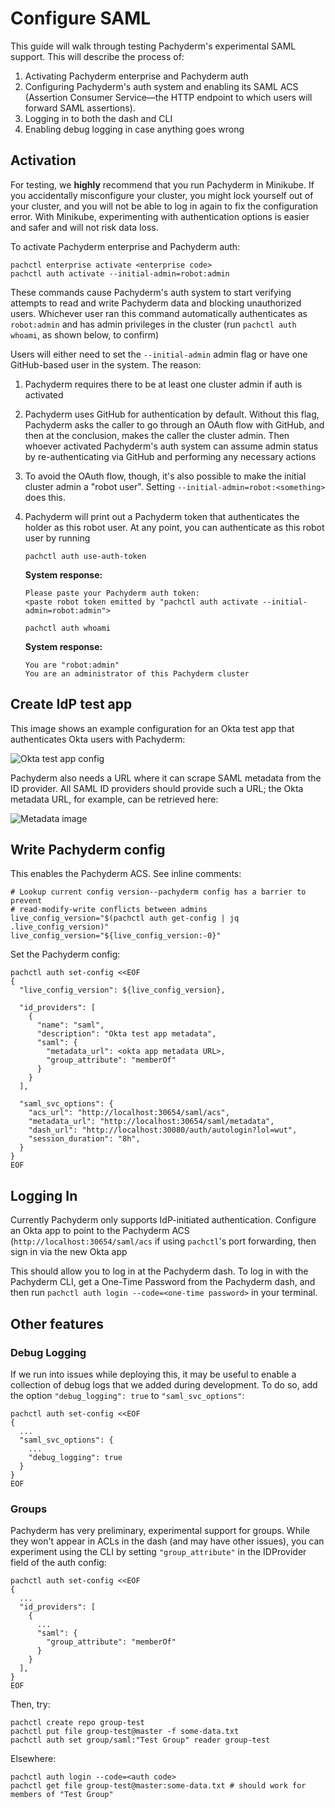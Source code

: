 # Configure SAML

This guide will walk through testing Pachyderm's experimental SAML support.
This will describe the process of:

1. Activating Pachyderm enterprise and Pachyderm auth
1. Configuring Pachyderm's auth system and enabling its SAML ACS (Assertion
   Consumer Service—the HTTP endpoint to which users will forward SAML
   assertions).
1. Logging in to both the dash and CLI
1. Enabling debug logging in case anything goes wrong

## Activation

For testing, we **highly** recommend that you run Pachyderm in Minikube. If you
accidentally misconfigure your cluster, you might lock yourself out of your
cluster, and you will not be able to log in again to fix the configuration
error. With Minikube, experimenting with authentication options is easier and
safer and will not risk data loss.

To activate Pachyderm enterprise and Pachyderm auth:

```
pachctl enterprise activate <enterprise code>
pachctl auth activate --initial-admin=robot:admin
```

These commands cause Pachyderm's auth system to start verifying attempts to
read and write Pachyderm data and blocking unauthorized users. Whichever user
ran this command automatically authenticates as `robot:admin` and has admin
privileges in the cluster (run `pachctl auth whoami`, as shown below, to
confirm)

Users will either need to set the `--initial-admin` admin flag or have one
GitHub-based user in the system. The reason:
1. Pachyderm requires there to be at least one cluster admin if auth is
   activated
1. Pachyderm uses GitHub for authentication by default. Without this flag,
   Pachyderm asks the caller to go through an OAuth flow with GitHub, and then
   at the conclusion, makes the caller the cluster admin. Then whoever
   activated Pachyderm's auth system can assume admin status by
   re-authenticating via GitHub and performing any necessary actions
1. To avoid the OAuth flow, though, it's also possible to make the initial
   cluster admin a "robot user". Setting `--initial-admin=robot:<something>`
   does this.
1. Pachyderm will print out a Pachyderm token that authenticates the holder as
   this robot user. At any point, you can authenticate as this robot user by
   running

   ```
   pachctl auth use-auth-token
   ```

   **System response:**

   ```shell
   Please paste your Pachyderm auth token:
   <paste robot token emitted by "pachctl auth activate --initial-admin=robot:admin">
   ```

   ```shell
   pachctl auth whoami
    ```

   **System response:**

   ```shell
   You are "robot:admin"
   You are an administrator of this Pachyderm cluster
   ```

## Create IdP test app
This image shows an example configuration for an Okta test app that
authenticates Okta users with Pachyderm:

![Okta test app config](../../../assets/images/okta_form.png)

Pachyderm also needs a URL where it can scrape SAML metadata from the ID
provider. All SAML ID providers should provide such a URL; the Okta metadata
URL, for example, can be retrieved here:

![Metadata image](../../../assets/images/IdPMetadata_highlight.png)

## Write Pachyderm config
This enables the Pachyderm ACS. See inline comments:

```shell
# Lookup current config version--pachyderm config has a barrier to prevent
# read-modify-write conflicts between admins
live_config_version="$(pachctl auth get-config | jq .live_config_version)"
live_config_version="${live_config_version:-0}"
```

Set the Pachyderm config:

```shell
pachctl auth set-config <<EOF
{
  "live_config_version": ${live_config_version},

  "id_providers": [
    {
      "name": "saml",
      "description": "Okta test app metadata",
      "saml": {
        "metadata_url": <okta app metadata URL>,
        "group_attribute": "memberOf"
      }
    }
  ],

  "saml_svc_options": {
    "acs_url": "http://localhost:30654/saml/acs",
    "metadata_url": "http://localhost:30654/saml/metadata",
    "dash_url": "http://localhost:30080/auth/autologin?lol=wut",
    "session_duration": "8h",
  }
}
EOF
```

## Logging In
Currently Pachyderm only supports IdP-initiated authentication. Configure
an Okta app to point to the Pachyderm ACS
(`http://localhost:30654/saml/acs` if using `pachctl`'s port forwarding, then
sign in via the new Okta app

This should allow you to log in at the Pachyderm dash. To log in with the
Pachyderm CLI, get a One-Time Password from the Pachyderm dash, and then
run `pachctl auth login --code=<one-time password>` in your terminal.

## Other features
### Debug Logging
If we run into issues while deploying this, it may be useful to enable
a collection of debug logs that we added during development. To do so,
add the option `"debug_logging": true` to `"saml_svc_options"`:

```
pachctl auth set-config <<EOF
{
  ...
  "saml_svc_options": {
    ...
    "debug_logging": true
  }
}
EOF
```

### Groups
Pachyderm has very preliminary, experimental support for groups. While they won't
appear in ACLs in the dash (and may have other issues), you can experiment using
the CLI by setting `"group_attribute"` in the IDProvider field of the auth config:

```shell
pachctl auth set-config <<EOF
{
  ...
  "id_providers": [
    {
      ...
      "saml": {
        "group_attribute": "memberOf"
      }
    }
  ],
}
EOF
```

Then, try:

```shell
pachctl create repo group-test
pachctl put file group-test@master -f some-data.txt
pachctl auth set group/saml:"Test Group" reader group-test
```

Elsewhere:

```shell
pachctl auth login --code=<auth code>
pachctl get file group-test@master:some-data.txt # should work for members of "Test Group"
```
